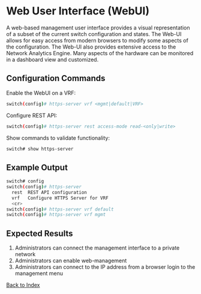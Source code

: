 # Web User Interface (WebUI) 

A web-based management user interface provides a visual representation of a subset of the current switch configuration and states. The Web-UI allows for easy access from modern browsers to modify some aspects of the configuration. The Web-UI also provides extensive access to the Network Analytics Engine. Many aspects of the hardware can be monitored in a dashboard view and customized. 

## Configuration Commands 

Enable the WebUI on a VRF: 

```bash
switch(config)# https-server vrf <mgmt|default|VRF>
```

Configure REST API: 

```bash
switch(config)# https-server rest access-mode read-<only|write>
```

Show commands to validate functionality:  

```bash
switch# show https-server
```

## Example Output 

```bash
switch# config
switch(config)# https-server
  rest  REST API configuration
  vrf   Configure HTTPS Server for VRF
  <cr>
switch(config)# https-server vrf default
switch(config)# https-server vrf mgmt
```

## Expected Results 

1. Administrators can connect the management interface to a private network
2. Administrators can enable web-management
3. Administrators can connect to the IP address from a browser login to the management menu   

[Back to Index](../index.md)
